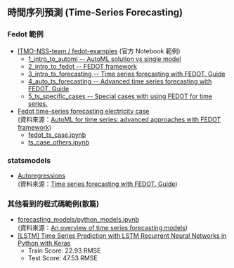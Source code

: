 ## 時間序列預測 (Time-Series Forecasting)

### Fedot 範例
- [ITMO-NSS-team / fedot-examples](https://github.com/ITMO-NSS-team/fedot-examples/tree/main/notebooks/latest) (官方 Notebook 範例)
  - [1_intro_to_automl -- AutoML solution vs single model](https://github.com/ITMO-NSS-team/fedot-examples/blob/main/notebooks/latest/1_intro_to_automl.ipynb)
  - [2_intro_to_fedot -- FEDOT framework](https://github.com/ITMO-NSS-team/fedot-examples/blob/main/notebooks/latest/2_intro_to_fedot.ipynb)
  - [3_intro_ts_forecasting -- Time series forecasting with FEDOT. Guide](https://github.com/ITMO-NSS-team/fedot-examples/blob/main/notebooks/latest/3_intro_ts_forecasting.ipynb)
  - [4_auto_ts_forecasting -- Advanced time series forecasting with FEDOT. Guide](https://github.com/ITMO-NSS-team/fedot-examples/blob/main/notebooks/latest/4_auto_ts_forecasting.ipynb)
  - [5_ts_specific_cases -- Special cases with using FEDOT for time series.](https://github.com/ITMO-NSS-team/fedot-examples/blob/main/notebooks/latest/5_ts_specific_cases.ipynb)
- [Fedot time-series forecasting electricity case](https://github.com/ITMO-NSS-team/fedot_electro_ts_case)
  <br>(資料來源：[AutoML for time series: advanced approaches with FEDOT framework](https://towardsdatascience.com/automl-for-time-series-advanced-approaches-with-fedot-framework-4f9d8ea3382c))
  - [fedot_ts_case.ipynb](https://github.com/ITMO-NSS-team/fedot_electro_ts_case/blob/main/case/fedot_ts_case.ipynb)
  - [ts_case_others.ipynb](https://github.com/ITMO-NSS-team/fedot_electro_ts_case/blob/main/case/ts_case_others.ipynb)

### statsmodels
- [Autoregressions](https://www.statsmodels.org/stable/examples/notebooks/generated/autoregressions.html)
  <br>(資料來源：[Time series forecasting with FEDOT. Guide](https://github.com/ITMO-NSS-team/fedot-examples/blob/main/notebooks/latest/3_intro_ts_forecasting.ipynb))

### 其他看到的程式碼範例(散篇)
- [forecasting_models/python_models.ipynb](https://github.com/davide-burba/forecasting_models/blob/master/python_models.ipynb)
  <br>(資料來源：[An overview of time series forecasting models](https://towardsdatascience.com/an-overview-of-time-series-forecasting-models-a2fa7a358fcb))
- [[LSTM] Time Series Prediction with LSTM Recurrent Neural Networks in Python with Keras](https://machinelearningmastery.com/time-series-prediction-lstm-recurrent-neural-networks-python-keras/)
  - Train Score: 22.93 RMSE
  - Test Score: 47.53 RMSE
